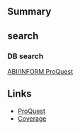 ## Summary

## search

### DB search

[ABI/INFORM ProQuest](https://about.proquest.com/en/products-services/abi_inform_complete/)

## Links

- [ProQuest](https://www.proquest.com/)
- [Coverage](https://tls.search.proquest.com/titlelist/jsp/list/tlsSingle.jsp?productId=10000008&_ga=2.251511554.52407821.1697371383-820984782.1697371383)
